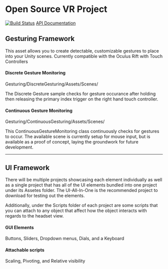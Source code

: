 # Open Source VR Project 
[![Build Status](https://travis-ci.org/os-vr/OSVR-Senior-Project.svg?branch=master)](https://travis-ci.org/os-vr/OSVR-Senior-Project)
[API Documentation](https://os-vr.github.io/OSVR-Senior-Project/annotated.html)

## Gesturing Framework
This asset allows you to create detectable, customizable gestures to place into your Unity scenes. Currently compatible with the Oculus Rift with Touch Controllers

#### Discrete Gesture Monitoring
Gesturing/DiscreteGesturing/Assets/Scenes/

The Discrete Gesture sample checks for gesture occurance after holding then releasing the primary index trigger on the right hand touch controller.

#### Continuous Gesture Monitoring
Gesturing/ContinuousGesturing/Assets/Scenes/

This ContinuousGestureMonitoring class continuously checks for gestures to occur. The available scene is currently setup for mouse input, but is available as a proof of concept, laying the groundwork for future development.

<hr>

## UI Framework
There will be multiple projects showcasing each element individually as well as a single project that has all of the UI elements bundled into one project under its Assetes folder. The UI-All-In-One is the recommended project to download for testing out the elements.

Additionally, under the Scripts folder of each project are some scripts that you can attach to any object that affect how the object interacts with regards to the headset view.

#### GUI Elements
Buttons, Sliders, Dropdown menus, Dials, and a Keyboard

#### Attachable scripts
Scaling, Pivoting, and Relative visibility

